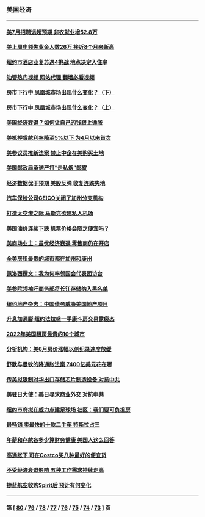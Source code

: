 ### 美国经济
---
#### [美7月招聘远超预期 非农就业增52.8万](../../pages/ncid1078158/n13796471.md?08060845) 
#### [美上周申领失业金人数26万 接近8个月来新高](../../pages/ncid1078158/n13795712.md?08060845) 
#### [纽约市酒店业复苏遇4挑战 地点决定入住率](../../pages/ncid1078158/n13796063.md?08060845) 
#### [油管热门视频 网站代理 翻墙必看视频](http://209.222.30.114:81/youtube.html?08060845)
#### [房市下行中 凤凰城市场出现什么变化？（下）](../../pages/ncid1078158/n13796118.md?08060845) 
#### [房市下行中 凤凰城市场出现什么变化？（上）](../../pages/ncid1078158/n13796041.md?08060845) 
#### [美国经济衰退？如何让自己的钱跟上通胀](../../pages/ncid1078158/n13795899.md?08060845) 
#### [美抵押贷款利率降至5%以下 为4月以来首次](../../pages/ncid1078158/n13795781.md?08060845) 
#### [美参议员推新法案 禁止中企在美购买土地](../../pages/ncid1078158/n13795626.md?08060845) 
#### [美国邮政局承诺严打“走私烟”邮寄](../../pages/ncid1078158/n13795179.md?08060845) 
#### [经济数据优于预期 美股反弹 收复连跌失地](../../pages/ncid1078158/n13795007.md?08060845) 
#### [汽车保险公司GEICO关闭了加州分支机构](../../pages/ncid1078158/n13795050.md?08060845) 
#### [打造太空港之际 马斯克欲建私人机场](../../pages/ncid1078158/n13794890.md?08060845) 
#### [美国油价连续下跌 机票价格会随之便宜吗？](../../pages/ncid1078158/n13794895.md?08060845) 
#### [美商场业主：虽忧经济衰退 零售商仍在开店](../../pages/ncid1078158/n13794313.md?08060845) 
#### [全美房租最贵的城市都在加州和康州](../../pages/ncid1078158/n13794200.md?08060845) 
#### [佩洛西撰文：我为何率领国会代表团访台](../../pages/ncid1078158/n13794094.md?08060845) 
#### [美参院领袖吁商务部将长江存储纳入黑名单](../../pages/ncid1078158/n13793994.md?08060845) 
#### [纽约地产杂志：中国债务威胁美国地产项目](../../pages/ncid1078158/n13793660.md?08060845) 
#### [升息加通膨 纽约法拉盛一手康斗房交易露疲态](../../pages/ncid1078158/n13793663.md?08060845) 
#### [2022年美国租房最贵的10个城市](../../pages/ncid1078158/n13793563.md?08060845) 
#### [分析机构：美6月房价涨幅以创纪录速度放缓](../../pages/ncid1078158/n13793431.md?08060845) 
#### [舒默与曼钦的降通胀法案 7400亿美元花在哪](../../pages/ncid1078158/n13793348.md?08060845) 
#### [传美拟限制对华出口存储芯片制造设备 对抗中共](../../pages/ncid1078158/n13793310.md?08060845) 
#### [美驻日大使：美日寻求商业外交 对抗中共](../../pages/ncid1078158/n13793212.md?08060845) 
#### [纽约市府拟在威力点建足球场 社区：我们要可负担房](../../pages/ncid1078158/n13793001.md?08060845) 
#### [最畅销 卖最快的十款二手车 特斯拉占三](../../pages/ncid1078158/n13790480.md?08060845) 
#### [年薪和存款各多少算财务健康 美国人这么回答](../../pages/ncid1078158/n13791305.md?08060845) 
#### [高通胀下 可在Costco买八种最好的便宜货](../../pages/ncid1078158/n13786687.md?08060845) 
#### [不受经济衰退影响 五种工作需求持续走高](../../pages/ncid1078158/n13792032.md?08060845) 
#### [捷蓝航空收购Spirit后 预计有何变化](../../pages/ncid1078158/n13792405.md?08060845) 

---
#### 第 [ [80](./80.md?08060845) / [79](./79.md?08060845) / [78](./78.md?08060845) / [77](./77.md?08060845) / [76](./76.md?08060845) / [75](./75.md?08060845) / [74](./74.md?08060845) / [73](./73.md?08060845) ] 页
